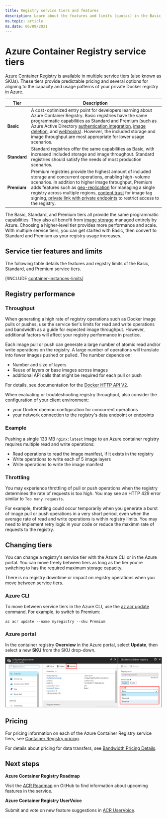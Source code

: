 ```yaml
---
title: Registry service tiers and features
description: Learn about the features and limits (quotas) in the Basic, Standard, and Premium service tiers (SKUs) of Azure Container Registry.
ms.topic: article
ms.date: 06/09/2021
---
```


# Azure Container Registry service tiers

Azure Container Registry is available in multiple service tiers (also known as SKUs). These tiers provide predictable pricing and several options for aligning to the capacity and usage patterns of your private Docker registry in Azure.

| Tier | Description |
| --- | ----------- |
| **Basic** | A cost-optimized entry point for developers learning about Azure Container Registry. Basic registries have the same programmatic capabilities as Standard and Premium (such as Azure Active Directory [authentication integration](container-registry-authentication.md#individual-login-with-azure-ad), [image deletion][container-registry-delete], and [webhooks][container-registry-webhook]). However, the included storage and image throughput are most appropriate for lower usage scenarios. |
| **Standard** | Standard registries offer the same capabilities as Basic, with increased included storage and image throughput. Standard registries should satisfy the needs of most production scenarios. |
| **Premium** | Premium registries provide the highest amount of included storage and concurrent operations, enabling high-volume scenarios. In addition to higher image throughput, Premium adds features such as [geo-replication][container-registry-geo-replication] for managing a single registry across multiple regions, [content trust](container-registry-content-trust.md) for image tag signing, [private link with private endpoints](container-registry-private-link.md) to restrict access to the registry. |

The Basic, Standard, and Premium tiers all provide the same programmatic capabilities. They also all benefit from [image storage][container-registry-storage] managed entirely by Azure. Choosing a higher-level tier provides more performance and scale. With multiple service tiers, you can get started with Basic, then convert to Standard and Premium as your registry usage increases.

## Service tier features and limits

The following table details the features and registry limits of the Basic, Standard, and Premium service tiers.

[!INCLUDE [container-instances-limits](../../includes/container-registry-limits.md)]

## Registry performance

### Throughput 

When generating a high rate of registry operations such as Docker image pulls or pushes, use the service tier's limits for read and write operations and bandwidth as a guide for expected image throughput. However, additional factors will affect your registry performance in practice.

Each image pull or push can generate a large number of atomic read and/or write operations on the registry. A large number of operations will translate into fewer images pushed or pulled. The number depends on:

* Number and size of layers
* Reuse of layers or base images across images
* additional API calls that might be required for each pull or push

For details, see documentation for the [Docker HTTP API V2](https://docs.docker.com/registry/spec/api/).

When evaluating or troubleshooting registry throughput, also consider the configuration of your client environment:

* your Docker daemon configuration for concurrent operations
* your network connection to the registry's data endpoint or endpoints

### Example

Pushing a single 133 MB `nginx:latest` image to an Azure container registry requires multiple read and write operations: 

* Read operations to read the image manifest, if it exists in the registry
* Write operations to write each of 5 image layers
* Write operations to write the image manifest

### Throttling

You may experience throttling of pull or push operations when the registry determines the rate of requests is too high. You may see an HTTP 429 error similar to `Too many requests`.

For example, throttling could occur temporarily when you generate a burst of image pull or push operations in a very short period, even when the average rate of read and write operations is within registry limits. You may need to implement retry logic in your code or reduce the maximm rate of requests to the registry.

## Changing tiers

You can change a registry's service tier with the Azure CLI or in the Azure portal. You can move freely between tiers as long as the tier you're switching to has the required maximum storage capacity. 

There is no registry downtime or impact on registry operations when you move between service tiers.

### Azure CLI

To move between service tiers in the Azure CLI, use the [az acr update][az-acr-update] command. For example, to switch to Premium:

```azurecli
az acr update --name myregistry --sku Premium
```

### Azure portal

In the container registry **Overview** in the Azure portal, select **Update**, then select a new **SKU** from the SKU drop-down.

![Update container registry SKU in Azure portal][update-registry-sku]

## Pricing

For pricing information on each of the Azure Container Registry service tiers, see [Container Registry pricing][container-registry-pricing].

For details about pricing for data transfers, see [Bandwidth Pricing Details](https://azure.microsoft.com/pricing/details/bandwidth/). 

## Next steps

**Azure Container Registry Roadmap**

Visit the [ACR Roadmap][acr-roadmap] on GitHub to find information about upcoming features in the service.

**Azure Container Registry UserVoice**

Submit and vote on new feature suggestions in [ACR UserVoice][container-registry-uservoice].

<!-- IMAGES -->
[update-registry-sku]: ./media/container-registry-skus/update-registry-sku.png

<!-- LINKS - External -->
[acr-roadmap]: https://aka.ms/acr/roadmap
[container-registry-pricing]: https://azure.microsoft.com/pricing/details/container-registry/
[container-registry-uservoice]: https://feedback.azure.com/forums/903958-azure-container-registry

<!-- LINKS - Internal -->
[az-acr-update]: /cli/azure/acr#az_acr_update
[container-registry-geo-replication]: container-registry-geo-replication.md
[container-registry-storage]: container-registry-storage.md
[container-registry-delete]: container-registry-delete.md
[container-registry-webhook]: container-registry-webhook.md